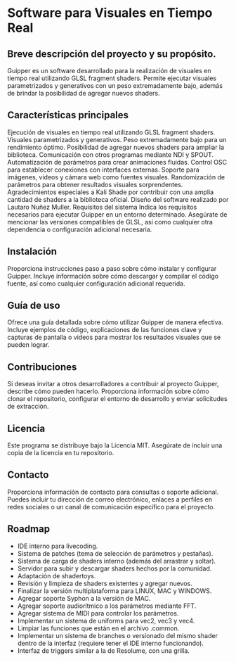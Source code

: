 #  Software para Visuales en Tiempo Real

## Breve descripción del proyecto y su propósito.

Guipper es un software desarrollado para la realización de visuales en tiempo real utilizando GLSL fragment shaders. Permite ejecutar visuales parametrizados y generativos con un peso extremadamente bajo, además de brindar la posibilidad de agregar nuevos shaders.

## Características principales
Ejecución de visuales en tiempo real utilizando GLSL fragment shaders.
Visuales parametrizados y generativos.
Peso extremadamente bajo para un rendimiento óptimo.
Posibilidad de agregar nuevos shaders para ampliar la biblioteca.
Comunicación con otros programas mediante NDI y SPOUT.
Automatización de parámetros para crear animaciones fluidas.
Control OSC para establecer conexiones con interfaces externas.
Soporte para imágenes, videos y cámara web como fuentes visuales.
Randomización de parámetros para obtener resultados visuales sorprendentes.
Agradecimientos especiales a Kali Shade por contribuir con una amplia cantidad de shaders a la biblioteca oficial.
Diseño del software realizado por Lautaro Nuñez Muller.
Requisitos del sistema
Indica los requisitos necesarios para ejecutar Guipper en un entorno determinado. Asegúrate de mencionar las versiones compatibles de GLSL, así como cualquier otra dependencia o configuración adicional necesaria.

## Instalación
Proporciona instrucciones paso a paso sobre cómo instalar y configurar Guipper. Incluye información sobre cómo descargar y compilar el código fuente, así como cualquier configuración adicional requerida.

## Guía de uso
Ofrece una guía detallada sobre cómo utilizar Guipper de manera efectiva. Incluye ejemplos de código, explicaciones de las funciones clave y capturas de pantalla o videos para mostrar los resultados visuales que se pueden lograr.

## Contribuciones
Si deseas invitar a otros desarrolladores a contribuir al proyecto Guipper, describe cómo pueden hacerlo. Proporciona información sobre cómo clonar el repositorio, configurar el entorno de desarrollo y enviar solicitudes de extracción.

## Licencia
Este programa se distribuye bajo la Licencia MIT. Asegúrate de incluir una copia de la licencia en tu repositorio.

## Contacto
Proporciona información de contacto para consultas o soporte adicional. Puedes incluir tu dirección de correo electrónico, enlaces a perfiles en redes sociales o un canal de comunicación específico para el proyecto.

## Roadmap
<ul>
  <li>IDE interno para livecoding.</li>
  <li>Sistema de patches (tema de selección de parámetros y pestañas).</li>
  <li>Sistema de carga de shaders interno (además del arrastrar y soltar).</li>
  <li>Servidor para subir y descargar shaders hechos por la comunidad.</li>
  <li>Adaptación de shadertoys.</li>
  <li>Revisión y limpieza de shaders existentes y agregar nuevos.</li>
  <li>Finalizar la versión multiplataforma para LINUX, MAC y WINDOWS.</li>
  <li>Agregar soporte Syphon a la versión de MAC.</li>
  <li>Agregar soporte audiorítmico a los parámetros mediante FFT.</li>
  <li>Agregar sistema de MIDI para controlar los parámetros.</li>
  <li>Implementar un sistema de uniforms para vec2, vec3 y vec4.</li>
  <li>Limpiar las funciones que están en el archivo .common.</li>
  <li>Implementar un sistema de branches o versionado del mismo shader dentro de la interfaz (requiere tener el IDE interno funcionando).</li>
  <li>Interfaz de triggers similar a la de Resolume, con una grilla.</li>
</ul>
